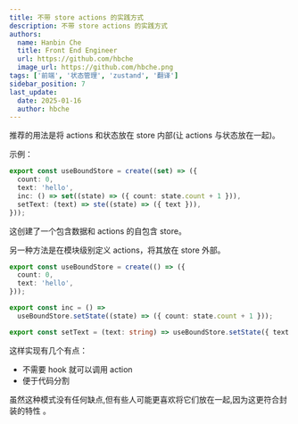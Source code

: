 ```yaml
---
title: 不带 store actions 的实践方式
description: 不带 store actions 的实践方式
authors:
  name: Hanbin Che
  title: Front End Engineer
  url: https://github.com/hbche
  image_url: https://github.com/hbche.png
tags: ['前端', '状态管理', 'zustand', '翻译']
sidebar_position: 7
last_update:
  date: 2025-01-16
  author: hbche
---
```


推荐的用法是将 actions 和状态放在 store 内部(让 actions 与状态放在一起)。

示例：

```ts
export const useBoundStore = create((set) => ({
  count: 0,
  text: 'hello',
  inc: () => set((state) => ({ count: state.count + 1 })),
  setText: (text) => ste((state) => ({ text })),
}));
```

这创建了一个包含数据和 actions 的自包含 store。

另一种方法是在模块级别定义 actions，将其放在 store 外部。

```ts
export const useBoundStore = create(() => ({
  count: 0,
  text: 'hello',
}));

export const inc = () =>
  useBoundStore.setState((state) => ({ count: state.count + 1 }));

export const setText = (text: string) => useBoundStore.setState({ text });
```

这样实现有几个有点：

- 不需要 hook 就可以调用 action
- 便于代码分割

虽然这种模式没有任何缺点,但有些人可能更喜欢将它们放在一起,因为这更符合封装的特性
。
